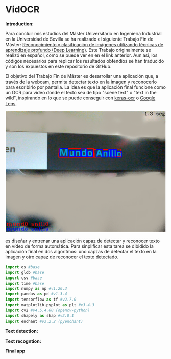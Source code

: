 # VidOCR
**Introduction:**

Para concluir mis estudios del Máster Universitario en Ingeniería Industrial en la Universidad de Sevilla se ha realizado el siguiente Trabajo Fin de Máster: [Reconocimiento y clasificación de imágenes utilizando técnicas de aprendizaje profundo (Deep Learning)](https://hdl.handle.net/11441/151661). Este Trabajo originalmente se realizó en español, como se puede ver en en el link anterior. Aun así, los códigos necesarios para replicar los resultados obtendios se han traducido y son los expuestos en este repositorio de GitHub.

El objetivo del Trabajo Fin de Máster es desarrollar una aplicación que, a través de la webcam, permita
detectar texto en la imagen y reconocerlo para escribirlo por pantalla. La idea es que la aplicación final funcione como un OCR para video donde el texto sea de tipo "scene text" o "text in the wild", inspirando en lo que se puede conseguir con [keras-ocr](https://keras-ocr.readthedocs.io/en/latest/) o [Google Lens](https://lens.google/intl/es/).

![Detección, reconocmiento y corrección del título del libro Mundo Anillo](/FinalApp/Result.PNG)



es diseñar y entrenar una aplicación capaz de detectar y reconocer texto en vídeo de forma automática. Para sinplificar esta tarea se dibidido la aplicación final en dos algoritmos: uno capzas de detectar el texto en la imagen y otro capaz de reconocer el texto detectado.



```python
import os #base
import glob #base
import csv #base
import time #base
import numpy as np #v1.20.3
import pandas as pd #v1.3.4
import tensorflow as tf #v2.7.0
import matplotlib.pyplot as plt #v3.4.3
import cv2 #v4.5.4.60 (opencv-python)
import shapely as shap #v2.0.1
import enchant #v3.2.2 (pyenchant)
```

**Text detection:**


**Text recogntion:**


**Final app**


